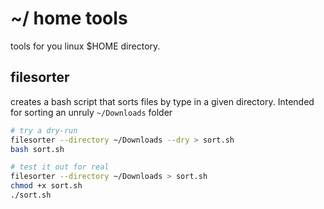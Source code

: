 # ~/ home tools

tools for you linux $HOME directory.

## filesorter

creates a bash script that sorts files by type in a given directory. Intended for sorting an unruly `~/Downloads` folder

```sh
# try a dry-run
filesorter --directory ~/Downloads --dry > sort.sh
bash sort.sh

# test it out for real
filesorter --directory ~/Downloads > sort.sh
chmod +x sort.sh
./sort.sh
```
